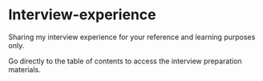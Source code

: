 # Interview-experience
Sharing my interview experience for your reference and learning purposes only.

Go directly to the table of contents to access the interview preparation materials.

